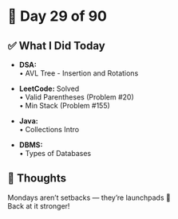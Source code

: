 # 📅 Day 29 of 90

## ✅ What I Did Today
- **DSA:**  
  • AVL Tree - Insertion and Rotations  

- **LeetCode:** Solved  
  • Valid Parentheses (Problem #20)  
  • Min Stack (Problem #155)  

- **Java:**  
  • Collections Intro  

- **DBMS:**  
  • Types of Databases  

## 💭 Thoughts
Mondays aren’t setbacks — they’re launchpads 🚀  
Back at it stronger!  
